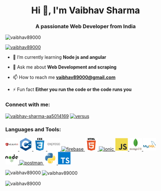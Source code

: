 <h1 align="center">Hi 👋, I'm Vaibhav Sharma</h1>
<h3 align="center">A passionate Web Developer from India</h3>

<p align="left"> <img src="https://komarev.com/ghpvc/?username=vaibhav89000&label=Profile%20views&color=0e75b6&style=flat" alt="vaibhav89000" /> </p>

<p align="left"> <a href="https://github.com/ryo-ma/github-profile-trophy"><img src="https://github-profile-trophy.vercel.app/?username=vaibhav89000" alt="vaibhav89000" /></a> </p>

- 🌱 I’m currently learning **Node js and angular**

- 💬 Ask me about **Web Development and scraping**

- 📫 How to reach me **vaibhav89000@gmail.com**

- ⚡ Fun fact **Either you run the code or the code runs you**

<h3 align="left">Connect with me:</h3>
<p align="left">
<a href="https://linkedin.com/in/vaibhav-sharma-aa5014169" target="blank"><img align="center" src="https://cdn.jsdelivr.net/npm/simple-icons@3.0.1/icons/linkedin.svg" alt="vaibhav-sharma-aa5014169" height="30" width="40" /></a>
<a href="https://auth.geeksforgeeks.org/user/versus" target="blank"><img align="center" src="https://cdn.jsdelivr.net/npm/simple-icons@3.0.1/icons/geeksforgeeks.svg" alt="versus" height="30" width="40" /></a>
</p>

<h3 align="left">Languages and Tools:</h3>
<p align="left"> <a href="https://angular.io" target="_blank"> <img src="https://raw.githubusercontent.com/devicons/devicon/master/icons/angularjs/angularjs-original-wordmark.svg" alt="angularjs" width="40" height="40"/> </a> <a href="https://www.w3schools.com/cpp/" target="_blank"> <img src="https://raw.githubusercontent.com/devicons/devicon/master/icons/cplusplus/cplusplus-original.svg" alt="cplusplus" width="40" height="40"/> </a> <a href="https://www.w3schools.com/css/" target="_blank"> <img src="https://raw.githubusercontent.com/devicons/devicon/master/icons/css3/css3-original-wordmark.svg" alt="css3" width="40" height="40"/> </a> <a href="https://expressjs.com" target="_blank"> <img src="https://raw.githubusercontent.com/devicons/devicon/master/icons/express/express-original-wordmark.svg" alt="express" width="40" height="40"/> </a> <a href="https://firebase.google.com/" target="_blank"> <img src="https://www.vectorlogo.zone/logos/firebase/firebase-icon.svg" alt="firebase" width="40" height="40"/> </a> <a href="https://www.w3.org/html/" target="_blank"> <img src="https://raw.githubusercontent.com/devicons/devicon/master/icons/html5/html5-original-wordmark.svg" alt="html5" width="40" height="40"/> </a> <a href="https://ionicframework.com" target="_blank"> <img src="https://upload.wikimedia.org/wikipedia/commons/d/d1/Ionic_Logo.svg" alt="ionic" width="40" height="40"/> </a> <a href="https://developer.mozilla.org/en-US/docs/Web/JavaScript" target="_blank"> <img src="https://raw.githubusercontent.com/devicons/devicon/master/icons/javascript/javascript-original.svg" alt="javascript" width="40" height="40"/> </a> <a href="https://www.mongodb.com/" target="_blank"> <img src="https://raw.githubusercontent.com/devicons/devicon/master/icons/mongodb/mongodb-original-wordmark.svg" alt="mongodb" width="40" height="40"/> </a> <a href="https://www.mysql.com/" target="_blank"> <img src="https://raw.githubusercontent.com/devicons/devicon/master/icons/mysql/mysql-original-wordmark.svg" alt="mysql" width="40" height="40"/> </a> <a href="https://nodejs.org" target="_blank"> <img src="https://raw.githubusercontent.com/devicons/devicon/master/icons/nodejs/nodejs-original-wordmark.svg" alt="nodejs" width="40" height="40"/> </a> <a href="https://postman.com" target="_blank"> <img src="https://www.vectorlogo.zone/logos/getpostman/getpostman-icon.svg" alt="postman" width="40" height="40"/> </a> <a href="https://www.python.org" target="_blank"> <img src="https://raw.githubusercontent.com/devicons/devicon/master/icons/python/python-original.svg" alt="python" width="40" height="40"/> </a> <a href="https://www.typescriptlang.org/" target="_blank"> <img src="https://raw.githubusercontent.com/devicons/devicon/master/icons/typescript/typescript-original.svg" alt="typescript" width="40" height="40"/> </a> </p>

<p><img align="left" src="https://github-readme-stats.vercel.app/api/top-langs?username=vaibhav89000&show_icons=true&locale=en&layout=compact" alt="vaibhav89000" /></p>

<p>&nbsp;<img align="center" src="https://github-readme-stats.vercel.app/api?username=vaibhav89000&show_icons=true&locale=en" alt="vaibhav89000" /></p>

<p><img align="center" src="https://github-readme-streak-stats.herokuapp.com/?user=vaibhav89000&" alt="vaibhav89000" /></p>
